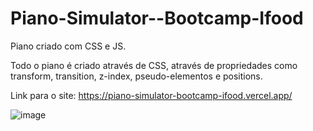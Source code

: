 # Piano-Simulator--Bootcamp-Ifood
Piano criado com CSS e JS. 

Todo o piano é criado através de CSS, através de propriedades como transform, transition, z-index, pseudo-elementos e positions.

Link para o site: https://piano-simulator-bootcamp-ifood.vercel.app/ 

![image](https://github.com/marianachoratto/Piano-Simulator--Bootcamp-Ifood/assets/146736051/54bc4820-d79d-4be7-8cc6-3b1242fcca63)

